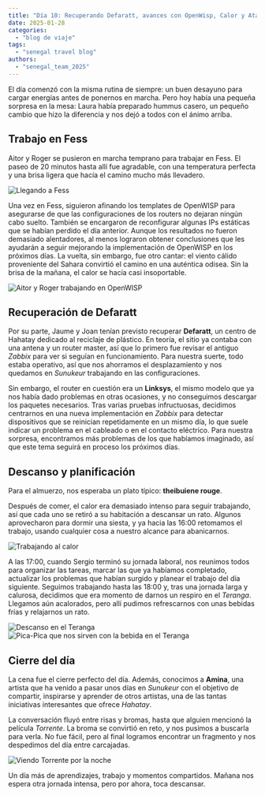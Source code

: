 ```yaml
---
title: "Día 10: Recuperando Defaratt, avances con OpenWisp, Calor y Atardeceres."
date: 2025-01-28
categories:  
  - "blog de viaje"  
tags:  
  - "senegal travel blog"  
authors:  
  - "senegal_team_2025"  
---
```


El día comenzó con la misma rutina de siempre: un buen desayuno para cargar energías antes de ponernos en marcha. Pero hoy había una pequeña sorpresa en la mesa: Laura había preparado hummus casero, un pequeño cambio que hizo la diferencia y nos dejó a todos con el ánimo arriba.

## Trabajo en Fess

Aitor y Roger se pusieron en marcha temprano para trabajar en Fess. El paseo de 20 minutos hasta allí fue agradable, con una temperatura perfecta y una brisa ligera que hacía el camino mucho más llevadero. 

![Llegando a Fess](images/llegando_a_fess.jpg "Llegando a Fess")

Una vez en Fess, siguieron afinando los templates de OpenWISP para asegurarse de que las configuraciones de los routers no dejaran ningún cabo suelto. También se encargaron de reconfigurar algunas IPs estáticas que se habían perdido el día anterior. Aunque los resultados no fueron demasiado alentadores, al menos lograron obtener conclusiones que les ayudarán a seguir mejorando la implementación de OpenWISP en los próximos días. La vuelta, sin embargo, fue otro cantar: el viento cálido proveniente del Sahara convirtió el camino en una auténtica odisea. Sin la brisa de la mañana, el calor se hacía casi insoportable.

![Aitor y Roger trabajando en OpenWISP](images/aitor_roger_openwisp.jpg "Aitor y Roger trabajando en OpenWISP")

## Recuperación de Defaratt

Por su parte, Jaume y Joan tenían previsto recuperar **Defaratt**, un centro de Hahatay dedicado al reciclaje de plástico. En teoría, el sitio ya contaba con una antena y un router master, así que lo primero fue revisar el antiguo *Zabbix* para ver si seguían en funcionamiento. Para nuestra suerte, todo estaba operativo, así que nos ahorramos el desplazamiento y nos quedamos en *Sunukeur* trabajando en las configuraciones. 

Sin embargo, el router en cuestión era un **Linksys**, el mismo modelo que ya nos había dado problemas en otras ocasiones, y no conseguimos descargar los paquetes necesarios. Tras varias pruebas infructuosas, decidimos centrarnos en una nueva implementación en *Zabbix* para detectar dispositivos que se reinician repetidamente en un mismo día, lo que suele indicar un problema en el cableado o en el contacto eléctrico. Para nuestra sorpresa, encontramos más problemas de los que habíamos imaginado, así que este tema seguirá en proceso los próximos días.

## Descanso y planificación

Para el almuerzo, nos esperaba un plato típico: **theibuiene rouge**. 

Después de comer, el calor era demasiado intenso para seguir trabajando, así que cada uno se retiró a su habitación a descansar un rato. Algunos aprovecharon para dormir una siesta, y ya hacia las 16:00 retomamos el trabajo, usando cualquier cosa a nuestro alcance para abanicarnos.

![Trabajando al calor](images/trabajando_al_calor.jpg "Trabajando al calor")


A las 17:00, cuando Sergio terminó su jornada laboral, nos reunimos todos para organizar las tareas, marcar las que ya habíamos completado, actualizar los problemas que habían surgido y planear el trabajo del día siguiente. Seguimos trabajando hasta las 18:00 y, tras una jornada larga y calurosa, decidimos que era momento de darnos un respiro en el *Teranga*. Llegamos aún acalorados, pero allí pudimos refrescarnos con unas bebidas frías y relajarnos un rato.

![Descanso en el Teranga](images/descanso_en_el_teranga.jpg "Descanso en el Teranga")
![Pica-Pica que nos sirven con la bebida en el Teranga](images/pica_pica.jpg "Pica-Pica que nos sirven con la bebida en el Teranga")


## Cierre del día

La cena fue el cierre perfecto del día. Además, conocimos a **Amina**, una artista que ha venido a pasar unos días en *Sunukeur* con el objetivo de compartir, inspirarse y aprender de otros artistas, una de las tantas iniciativas interesantes que ofrece *Hahatay*.

La conversación fluyó entre risas y bromas, hasta que alguien mencionó la película *Torrente*. La broma se convirtió en reto, y nos pusimos a buscarla para verla. No fue fácil, pero al final logramos encontrar un fragmento y nos despedimos del día entre carcajadas.

![Viendo Torrente por la noche](images/torrente.jpg "Viendo Torrente por la noche")

Un día más de aprendizajes, trabajo y momentos compartidos. Mañana nos espera otra jornada intensa, pero por ahora, toca descansar.
